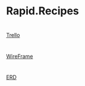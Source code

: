 # Rapid.Recipes
#
[Trello](https://trello.com/b/G7G7evUa/cookbook)
#
[WireFrame](https://i.imgur.com/c3S5Zzb.jpg)
#
[ERD](https://i.imgur.com/Zq6n1HI.jpg)

